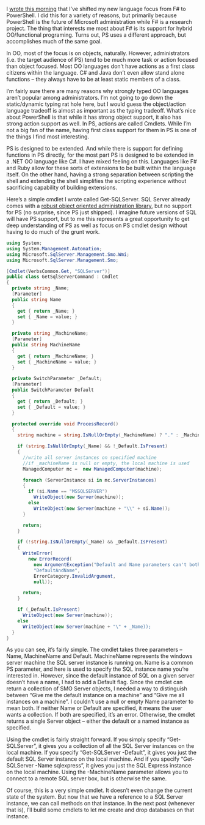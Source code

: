 I [wrote this
morning](http://devhawk.net/2007/02/06/morning-coffee-25/) that I’ve
shifted my new language focus from F\# to PowerShell. I did this for a
variety of reasons, but primarily because PowerShell is the future of
Microsoft administration while F\# is a research project. The thing that
interests me most about F\# is its support for hybrid OO/functional
programing. Turns out, PS uses a different approach, but accomplishes
much of the same goal.

In OO, most of the focus is on objects, naturally. However,
administrators (i.e. the target audience of PS) tend to be much more
task or action focused than object focused. Most OO languages don’t have
actions as a first class citizens within the language. C\# and Java
don’t even allow stand alone functions – they always have to be at least
static members of a class.

I’m fairly sure there are many reasons why strongly typed OO languages
aren’t popular among administrators. I’m not going to go down the
static/dynamic typing rat hole here, but I would guess the object/action
language tradeoff is almost as important as the typing tradeoff. What’s
nice about PowerShell is that while it has strong object support, it
also has strong action support as well. In PS, actions are called
Cmdlets. While I’m not a big fan of the name, having first class support
for them in PS is one of the things I find most interesting.

PS is designed to be extended. And while there is support for defining
functions in PS directly, for the most part PS is designed to be
extended in a .NET OO language like C\#. I have mixed feeling on this.
Languages like F\# and Ruby allow for these sorts of extensions to be
built within the language itself. On the other hand, having a strong
separation between scripting the shell and extending the shell
simplifies the scripting experience without sacrificing capability of
building extensions.

Here’s a simple cmdlet I wrote called Get-SQLServer. SQL Server already
comes with a [robust object oriented administration
library](http://msdn2.microsoft.com/en-us/library/ms162169.aspx), but no
support for PS (no surprise, since PS just shipped). I imagine future
versions of SQL will have PS support, but to me this represents a great
opportunity to get deep understanding of PS as well as focus on PS
cmdlet design without having to do much of the grunt work.

``` csharp
using System;
using System.Management.Automation;
using Microsoft.SqlServer.Management.Smo.Wmi;
using Microsoft.SqlServer.Management.Smo;

[Cmdlet(VerbsCommon.Get, "SQLServer")]
public class GetSqlServerCommand : Cmdlet
{
  private string _Name;
  [Parameter]
  public string Name
  {
    get { return _Name; }
    set { _Name = value; }
  }

  private string _MachineName;
  [Parameter]
  public string MachineName
  {
    get { return _MachineName; }
    set { _MachineName = value; }
  }

  private SwitchParameter _Default;
  [Parameter]
  public SwitchParameter Default
  {
    get { return _Default; }
    set { _Default = value; }
  }

  protected override void ProcessRecord()
  {
    string machine = string.IsNullOrEmpty(_MachineName) ? "." : _MachineName;

    if (string.IsNullOrEmpty(_Name) && !_Default.IsPresent)
    {
      //write all server instances on specified machine
      //if _machineName is null or empty, the local machine is used
      ManagedComputer mc =  new ManagedComputer(machine);

      foreach (ServerInstance si in mc.ServerInstances)
      {
        if (si.Name == "MSSQLSERVER")
          WriteObject(new Server(machine));
        else
          WriteObject(new Server(machine + "\\" + si.Name));
      }

      return;
    }

    if (!string.IsNullOrEmpty(_Name) && _Default.IsPresent)
    {
      WriteError(
        new ErrorRecord(
          new ArgumentException("Default and Name parameters can't both be specified"),
          "DefaultAndName",
          ErrorCategory.InvalidArgument,
          null));

      return;
    }

    if (_Default.IsPresent)
      WriteObject(new Server(machine));
    else
      WriteObject(new Server(machine + "\" + _Name));
  }
}
```

As you can see, it’s fairly simple. The cmdlet takes three parameters –
Name, MachineName and Default. MachineName represents the windows server
machine the SQL server instance is running on. Name is a common PS
parameter, and here is used to specify the SQL instance name you’re
interested in. However, since the default instance of SQL on a given
server doesn’t have a name, I had to add a Default flag. Since the
cmdlet can return a collection of SMO Server objects, I needed a way to
distinguish between “Give me the default instance on a machine” and
“Give me all instances on a machine”. I couldn’t use a null or empty
Name parameter to mean both. If neither Name or Default are specified,
it means the user wants a collection. If both are specified, it’s an
error. Otherwise, the cmdlet returns a single Server object – either the
default or a named instance as specified.

Using the cmdlet is fairly straight forward. If you simply specify
“Get-SQLServer”, it gives you a collection of all the SQL Server
instances on the local machine. If you specify “Get-SQLServer -Default”,
it gives you just the default SQL Server instance on the local machine.
And if you specify “Get-SQLServer -Name sqlexpress”, it gives you just
the SQL Express instance on the local machine. Using the -MachineName
parameter allows you to connect to a remote SQL server box, but is
otherwise the same.

Of course, this is a very simple cmdlet. It doesn’t even change the
current state of the system. But now that we have a reference to a SQL
Server instance, we can call methods on that instance. In the next post
(whenever that is), I’ll build some cmdlets to let me create and drop
databases on that instance.
